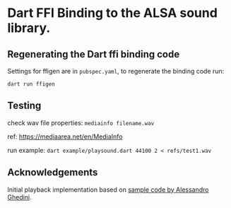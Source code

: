 # Dart FFI Binding to the ALSA sound library.

## Regenerating the Dart ffi binding code

Settings for ffigen are in `pubspec.yaml`, to regenerate the binding code run:

`dart run ffigen`


## Testing

check wav file properties:
`mediainfo filename.wav`

ref: https://mediaarea.net/en/MediaInfo

run example:
`dart example/playsound.dart 44100 2 < refs/test1.wav`


## Acknowledgements

Initial playback implementation based on 
[sample code by Alessandro Ghedini](https://gist.github.com/ghedo/963382/815c98d1ba0eda1b486eb9d80d9a91a81d995283).

